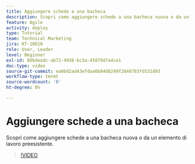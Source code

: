 ```yaml
---
title: Aggiungere schede a una bacheca
description: Scopri come aggiungere schede a una bacheca nuova o da un elemento di lavoro preesistente.
feature: Agile
activity: deploy
type: Tutorial
team: Technical Marketing
jira: KT-10810
role: User, Leader
level: Beginner
exl-id: 86bdeadc-ab72-4936-bc3a-45079d7a4ce1
doc-type: video
source-git-commit: ea0bd2ad43efdaa6b84d8249f2848783fd531d93
workflow-type: tm+mt
source-wordcount: '0'
ht-degree: 0%

---
```


# Aggiungere schede a una bacheca

Scopri come aggiungere schede a una bacheca nuova o da un elemento di lavoro preesistente.

>[!VIDEO](https://video.tv.adobe.com/v/346617/?quality=12&learn=on)
